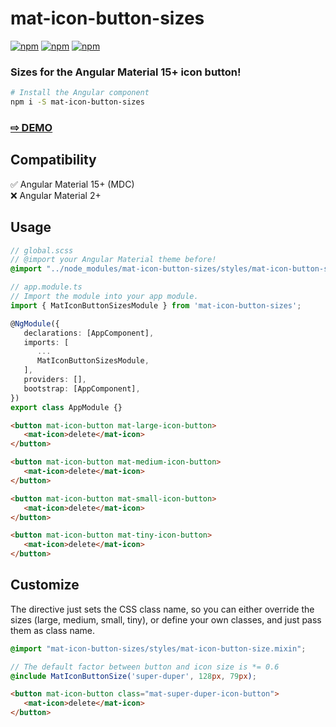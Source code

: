 # mat-icon-button-sizes

[![npm](https://img.shields.io/npm/v/mat-icon-button-sizes.svg)](https://www.npmjs.com/package/mat-icon-button-sizes)
[![npm](https://img.shields.io/npm/dm/mat-icon-button-sizes.svg)](https://www.npmjs.com/package/mat-icon-button-sizes)
[![npm](https://img.shields.io/librariesio/release/npm/mat-icon-button-sizes)](https://www.npmjs.com/package/mat-icon-button-sizes)

### Sizes for the Angular Material 15+ icon button!

```sh
# Install the Angular component
npm i -S mat-icon-button-sizes
```

### <a href="https://btxtiger.github.io/mat-icon-button-sizes/" target="_blank">⇨ DEMO</a>

## Compatibility
✅ Angular Material 15+ (MDC)<br>
❌ Angular Material 2+

## Usage
```scss
// global.scss
// @import your Angular Material theme before!
@import "../node_modules/mat-icon-button-sizes/styles/mat-icon-button-sizes";
```
```ts
// app.module.ts
// Import the module into your app module.
import { MatIconButtonSizesModule } from 'mat-icon-button-sizes';

@NgModule({
   declarations: [AppComponent],
   imports: [
      ...
      MatIconButtonSizesModule,
   ],
   providers: [],
   bootstrap: [AppComponent],
})
export class AppModule {}
```
```html
<button mat-icon-button mat-large-icon-button>
   <mat-icon>delete</mat-icon>
</button>

<button mat-icon-button mat-medium-icon-button>
   <mat-icon>delete</mat-icon>
</button>

<button mat-icon-button mat-small-icon-button>
   <mat-icon>delete</mat-icon>
</button>

<button mat-icon-button mat-tiny-icon-button>
   <mat-icon>delete</mat-icon>
</button>
```

## Customize
The directive just sets the CSS class name, so you can either override the sizes (large, medium, small, tiny),
or define your own classes, and just pass them as class name.

```scss
@import "mat-icon-button-sizes/styles/mat-icon-button-size.mixin";

// The default factor between button and icon size is *= 0.6
@include MatIconButtonSize('super-duper', 128px, 79px);
```
```html
<button mat-icon-button class="mat-super-duper-icon-button">
   <mat-icon>delete</mat-icon>
</button>
```
